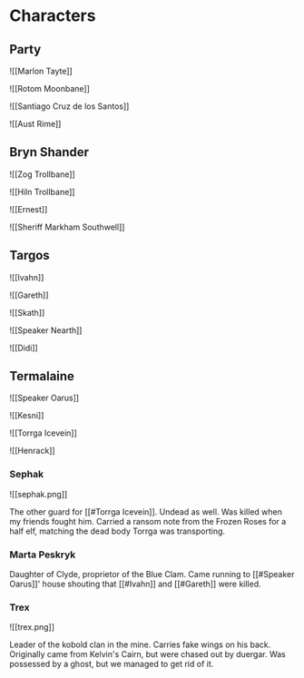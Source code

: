 # Characters

## Party

![[Marlon Tayte]]

![[Rotom Moonbane]]

![[Santiago Cruz de los Santos]]

![[Aust Rime]]

## Bryn Shander

![[Zog Trollbane]]

![[Hiln Trollbane]]

![[Ernest]]

![[Sheriff Markham Southwell]]

## Targos

![[Ivahn]]

![[Gareth]]

![[Skath]]

![[Speaker Nearth]]

![[Didi]]

## Termalaine

![[Speaker Oarus]]

![[Kesni]]

![[Torrga Icevein]]

![[Henrack]]
### Sephak
![[sephak.png]]

The other guard for [[#Torrga Icevein]]. Undead as well. Was killed when my friends fought him. Carried a ransom note from the Frozen Roses for a half elf, matching the dead body Torrga was transporting.

### Marta Peskryk

Daughter of Clyde, proprietor of the Blue Clam. Came running to [[#Speaker Oarus]]' house shouting that [[#Ivahn]] and [[#Gareth]] were killed.

### Trex
![[trex.png]]

Leader of the kobold clan in the mine. Carries fake wings on his back. Originally came from Kelvin's Cairn, but were chased out by duergar. Was possessed by a ghost, but we managed to get rid of it.